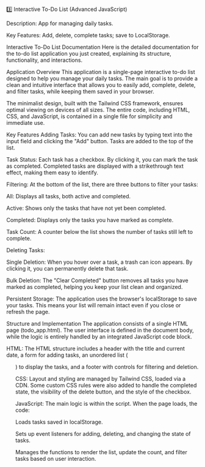 3️⃣ Interactive To-Do List (Advanced JavaScript)

Description: App for managing daily tasks.

Key Features: Add, delete, complete tasks; save to LocalStorage.

Interactive To-Do List Documentation
Here is the detailed documentation for the to-do list application you just created, explaining its structure, functionality, and interactions.

Application Overview
This application is a single-page interactive to-do list designed to help you manage your daily tasks. The main goal is to provide a clean and intuitive interface that allows you to easily add, complete, delete, and filter tasks, while keeping them saved in your browser.

The minimalist design, built with the Tailwind CSS framework, ensures optimal viewing on devices of all sizes. The entire code, including HTML, CSS, and JavaScript, is contained in a single file for simplicity and immediate use.

Key Features
Adding Tasks: You can add new tasks by typing text into the input field and clicking the "Add" button. Tasks are added to the top of the list.

Task Status: Each task has a checkbox. By clicking it, you can mark the task as completed. Completed tasks are displayed with a strikethrough text effect, making them easy to identify.

Filtering: At the bottom of the list, there are three buttons to filter your tasks:

All: Displays all tasks, both active and completed.

Active: Shows only the tasks that have not yet been completed.

Completed: Displays only the tasks you have marked as complete.

Task Count: A counter below the list shows the number of tasks still left to complete.

Deleting Tasks:

Single Deletion: When you hover over a task, a trash can icon appears. By clicking it, you can permanently delete that task.

Bulk Deletion: The "Clear Completed" button removes all tasks you have marked as completed, helping you keep your list clean and organized.

Persistent Storage: The application uses the browser's localStorage to save your tasks. This means your list will remain intact even if you close or refresh the page.

Structure and Implementation
The application consists of a single HTML page (todo_app.html). The user interface is defined in the document body, while the logic is entirely handled by an integrated JavaScript code block.

HTML: The HTML structure includes a header with the title and current date, a form for adding tasks, an unordered list (<ul>) to display the tasks, and a footer with controls for filtering and deletion.

CSS: Layout and styling are managed by Tailwind CSS, loaded via a CDN. Some custom CSS rules were also added to handle the completed state, the visibility of the delete button, and the style of the checkbox.

JavaScript: The main logic is within the script. When the page loads, the code:

Loads tasks saved in localStorage.

Sets up event listeners for adding, deleting, and changing the state of tasks.

Manages the functions to render the list, update the count, and filter tasks based on user interaction.